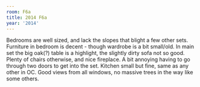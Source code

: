 ```yaml
---
room: F6a
title: 2014 F6a
year: '2014'
---
```


Bedrooms are well sized, and lack the slopes that blight a few other sets. Furniture in bedroom is decent - though wardrobe is a bit small/old. In main set the big oak(?) table is a highlight, the slightly dirty sofa not so good. Plenty of chairs otherwise, and nice fireplace. A bit annoying having to go through two doors to get into the set. Kitchen small but fine, same as any other in OC. Good views from all windows, no massive trees in the way like some others.